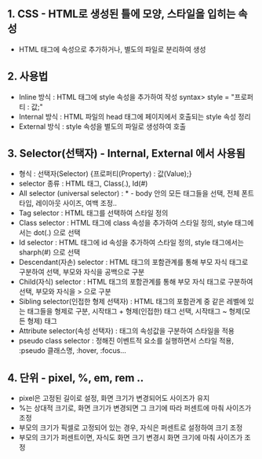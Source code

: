 ## 1. CSS - HTML로 생성된 틀에 모양, 스타일을 입히는 속성
- HTML 태그에 속성으로 추가하거나, 별도의 파일로 분리하여 생성

## 2. 사용법
- Inline 방식 : HTML 태그에 style 속성을 추가하여 작성
  syntax> style = "프로퍼티 : 값;"
- Internal 방식 : HTML 파일의 head 태그에 페이지에서 호출되는 style 속성 정리
- External 방식 : style 속성을 별도의 파일로 생성하여 호출

## 3. Selector(선택자) - Internal, External 에서 사용됨
- 형식 : 선택자(Selector) {프로퍼티(Property) : 값(Value);}
- selector 종류 : HTML 태그, Class(.), Id(#)
- All selector (universal selector) : * - body 안의 모든 태그들을 선택, 전체 폰트 타입, 레이아웃 사이즈, 여백 조정..
- Tag selector : HTML 태그를 선택하여 스타일 정의
- Class selector : HTML 태그에 class 속성을 추가하여 스타일 정의, style 태그에서는 dot(.) 으로 선택
- Id selector : HTML 태그에 id 속성을 추가하여 스타일 정의, style 태그에서는 sharph(#) 으로 선택
- Descendant(자손) selector : HTML 태그의 포함관계를 통해 부모 자식 태그로 구분하여 선택, 부모와 자식을 공백으로 구분
- Child(자식) selector : HTML 태그의 포함관계를 통해 부모 자식 태그로 구분하여 선택, 부모와 자식을 > 으로 구분
- Sibling selector(인접한 형제 선택자) : HTML 태그의 포함관계 중 같은 레벨에 있는 태그들을 형제로 구분, 시작태그 + 형제(인접한) 태그 선택, 시작태그 ~ 형제(모든 형제) 태그 
- Attribute selector(속성 선택자) : 태그의 속성값을 구분하여 스타일을 적용
- pseudo class selector : 정해진 이벤트적 요소를 실행하면서 스타일 적용, :pseudo 클래스명, :hover, :focus...

## 4. 단위 - pixel, %, em, rem ..
- pixel은 고정된 길이로 설정, 화면 크기가 변경되어도 사이즈가 유지
- %는 상대적 크기로, 화면 크기가 변경되면 그 크기에 따라 퍼센트에 마춰 사이즈가 조정
- 부모의 크기가 픽셀로 고정되어 있는 경우, 자식은 퍼센트로 설정하여 크기 조정
- 부모의 크기가 퍼센트이면, 자식도 화면 크기 변경시 화면 크기에 마춰 사이즈가 조정 




